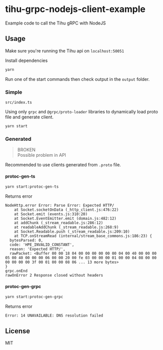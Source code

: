 # tihu-grpc-nodejs-client-example

Example code to call the Tihu gRPC with NodeJS

## Usage

Make sure you're running the Tihu api on `localhost:50051`

Install dependencies

```sh
yarn
```

Run one of the start commands then check output in the `output` folder.

### Simple

`src/index.ts`

Using only `grpc` and `@grpc/proto-loader` libraries to dynamically load proto file and generate client.

```sh
yarn start
```

### Generated

> BROKEN  
> Possible problem in API

Recommended to use clients generated from `.proto` file.

#### protoc-gen-ts

```sh
yarn start:protoc-gen-ts
```

Returns error

```
NodeHttp.error Error: Parse Error: Expected HTTP/
    at Socket.socketOnData (_http_client.js:476:22)
    at Socket.emit (events.js:310:20)
    at Socket.EventEmitter.emit (domain.js:482:12)
    at addChunk (_stream_readable.js:286:12)
    at readableAddChunk (_stream_readable.js:268:9)
    at Socket.Readable.push (_stream_readable.js:209:10)
    at TCP.onStreamRead (internal/stream_base_commons.js:186:23) {
  bytesParsed: 0,
  code: 'HPE_INVALID_CONSTANT',
  reason: 'Expected HTTP/',
  rawPacket: <Buffer 00 00 18 04 00 00 00 00 00 00 04 00 40 00 00 00 05 00 40 00 00 00 06 00 00 20 00 fe 03 00 00 00 01 00 00 04 08 00 00 00 00 00 00 3f 00 01 00 00 08 06 ... 13 more bytes>
}
grpc.onEnd
rawOnError 2 Response closed without headers
```

#### protoc-gen-grpc

```sh
yarn start:protoc-gen-grpc
```

Returns error

```
Error: 14 UNAVAILABLE: DNS resolution failed
```

## License

MIT
